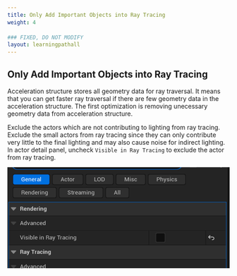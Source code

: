 ```yaml
---
title: Only Add Important Objects into Ray Tracing
weight: 4

### FIXED, DO NOT MODIFY
layout: learningpathall
---
```


## Only Add Important Objects into Ray Tracing

Acceleration structure stores all geometry data for ray traversal. It means that you can get faster ray traversal if there are few geometry data in the acceleration structure. The first optimization is removing unecessary geometry data from acceleration structure.

Exclude the actors which are not contributing to lighting from ray tracing. Exclude the small actors from ray tracing since they can only contribute very little to the final lighting and may also cause noise for indirect lighting. In actor detail panel, uncheck `Visible in Ray Tracing` to exclude the actor from ray tracing.

![](images/add_object.png)


